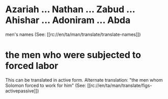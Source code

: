 # Azariah ... Nathan ... Zabud ... Ahishar ... Adoniram ... Abda

men's names (See: [[rc://en/ta/man/translate/translate-names]])

# the men who were subjected to forced labor

This can be translated in active form. Alternate translation: "the men whom Solomon forced to work for him" (See: [[rc://en/ta/man/translate/figs-activepassive]])

